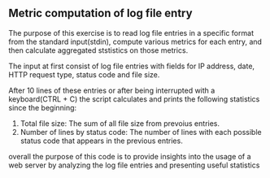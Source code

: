 ## Metric computation of log file entry
The purpose of this exercise is to read log file entries in a specific format from the standard input(stdin), compute various metrics for each entry, and then calculate aggregated ststistics on those metrics.

The input at first consist of log file entries with fields for IP address, date, HTTP request type, status code and file size.

After 10 lines of these entries or after being interrupted with a keyboard(CTRL + C) the script calculates and prints the following statistics since the beginning:

1. Total file size: The sum of all file size from prevoius entries.
1. Number of lines by status code: The number of lines with each possible status code that appears in the previous entries. 

overall the purpose of this code is to provide insights into the usage of a web server by analyzing the log file entries and presenting useful statistics

